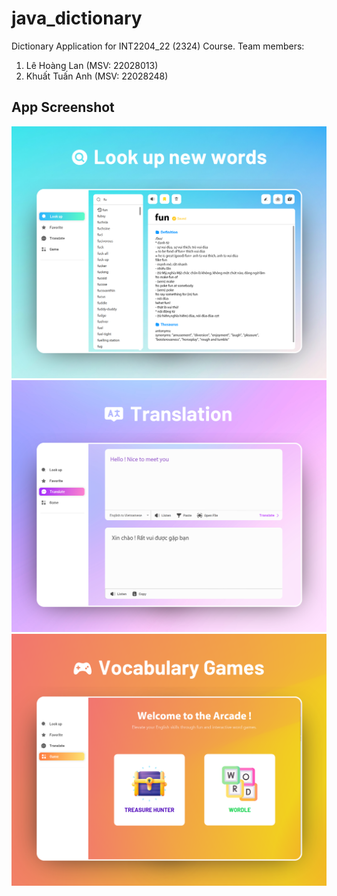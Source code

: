 # java_dictionary
Dictionary Application for INT2204_22 (2324) Course. 
Team members:
1. Lê Hoàng Lan (MSV: 22028013)
2. Khuất Tuấn Anh (MSV: 22028248)

## App Screenshot
<img src="src/main/resources/dictionary/image/1.png"/>
<img src="src/main/resources/dictionary/image/2.png"/>
<img src="src/main/resources/dictionary/image/3.png"/>